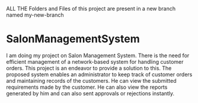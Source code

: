 ALL THE Folders and Files of this project are present in a new branch named my-new-branch 
# SalonManagementSystem
I am doing my project on Salon Management System. There is the need for efficient management of 
a network-based system for handling customer orders.
This project is an endeavor to provide a solution to this. The proposed system enables an administrator 
to keep track of customer orders and maintaining records of the customers. He can view the submitted 
requirements made by the customer. He can also view the reports generated by him and can also sent 
approvals or rejections instantly.
